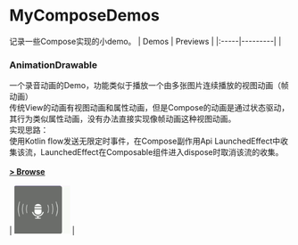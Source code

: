 # MyComposeDemos
记录一些Compose实现的小demo。
| Demos | Previews |
|:-----|---------|
| <h3>AnimationDrawable</h3>一个录音动画的Demo，功能类似于播放一个由多张图片连续播放的视图动画（帧动画） <br>传统View的动画有视图动画和属性动画，但是Compose的动画是通过状态驱动，其行为类似属性动画，没有办法直接实现像帧动画这种视图动画。<br>实现思路：<br> 使用Kotlin flow发送无限定时事件，在Compose副作用Api LaunchedEffect中收集该流，LaunchedEffect在Composable组件进入dispose时取消该流的收集。<br><br>**[> Browse](01_AnimationDrawable/)**<br><br> | <img src="screenshots/voice_anim.gif" width="100" alt="voice demo"> |
